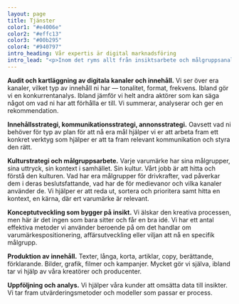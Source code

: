 ```yaml
---
layout: page
title: Tjänster
color1: "#e4006e"
color2: "#effc13"
color3: "#00b295"
color4: "#940797"
intro_heading: Vår expertis är digital marknadsföring
intro_lead: "<p>Inom det ryms allt från insiktsarbete och målgruppsanalys till framtagande av strategi, konceptutveckling samt produktion, aktivering och analys.</p>"
---
```

<strong id="audit-och-kartlaggning">Audit och kartläggning av digitala kanaler och innehåll.</strong> Vi ser över era kanaler, vilket typ av innehåll ni har — tonalitet, format, frekvens. Ibland gör vi en konkurrentanalys. Ibland jämför vi helt andra aktörer som kan säga något om vad ni har att förhålla er till. Vi summerar, analyserar och ger en rekommendation.

<strong id="blandade-strategier">Innehållsstrategi, kommunikationsstrategi, annonsstrategi.</strong> Oavsett vad ni behöver för typ av plan för att nå era mål hjälper vi er att arbeta fram ett konkret verktyg som hjälper er att ta fram relevant kommunikation och styra den rätt.

<strong id="kulturstrategi-och-malgruppsarbete">Kulturstrategi och målgruppsarbete.</strong> Varje varumärke har sina målgrupper, sina uttryck, sin kontext i samhället. Sin kultur. Vårt jobb är att hitta och förstå den kulturen. Vad har era målgrupper för drivkrafter, vad påverkar dem i deras beslutsfattande, vad har de för medievanor och vilka kanaler använder de. Vi hjälper er att reda ut, sortera och prioritera samt hitta en kontext, en kärna, där ert varumärke är relevant.

<strong id="koncepututveckling">Konceptutveckling som bygger på insikt.</strong> Vi älskar den kreativa processen, men här är det ingen som bara sitter och får en bra idé. Vi har ett antal effektiva metoder vi använder beroende på om det handlar om varumärkespositionering, affärsutveckling eller viljan att nå en specifik målgrupp.

<strong id="produktion-av-innehall">Produktion av innehåll.</strong> Texter, långa, korta, artiklar, copy, berättande, förklarande. Bilder, grafik, filmer och kampanjer. Mycket gör vi själva, ibland tar vi hjälp av våra kreatörer och producenter.

<strong id="uppfoljning-och-analys">Uppföljning och analys.</strong> Vi hjälper våra kunder att omsätta data till insikter. Vi tar fram utvärderingsmetoder och modeller som passar er process.
